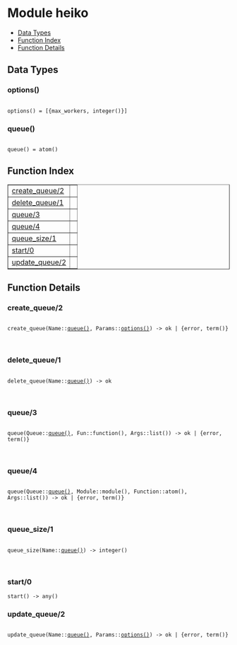

# Module heiko #
* [Data Types](#types)
* [Function Index](#index)
* [Function Details](#functions)

<a name="types"></a>

## Data Types ##




### <a name="type-options">options()</a> ###


<pre><code>
options() = [{max_workers, integer()}]
</code></pre>




### <a name="type-queue">queue()</a> ###


<pre><code>
queue() = atom()
</code></pre>

<a name="index"></a>

## Function Index ##


<table width="100%" border="1" cellspacing="0" cellpadding="2" summary="function index"><tr><td valign="top"><a href="#create_queue-2">create_queue/2</a></td><td></td></tr><tr><td valign="top"><a href="#delete_queue-1">delete_queue/1</a></td><td></td></tr><tr><td valign="top"><a href="#queue-3">queue/3</a></td><td></td></tr><tr><td valign="top"><a href="#queue-4">queue/4</a></td><td></td></tr><tr><td valign="top"><a href="#queue_size-1">queue_size/1</a></td><td></td></tr><tr><td valign="top"><a href="#start-0">start/0</a></td><td></td></tr><tr><td valign="top"><a href="#update_queue-2">update_queue/2</a></td><td></td></tr></table>


<a name="functions"></a>

## Function Details ##

<a name="create_queue-2"></a>

### create_queue/2 ###

<pre><code>
create_queue(Name::<a href="#type-queue">queue()</a>, Params::<a href="#type-options">options()</a>) -&gt; ok | {error, term()}
</code></pre>
<br />

<a name="delete_queue-1"></a>

### delete_queue/1 ###

<pre><code>
delete_queue(Name::<a href="#type-queue">queue()</a>) -&gt; ok
</code></pre>
<br />

<a name="queue-3"></a>

### queue/3 ###

<pre><code>
queue(Queue::<a href="#type-queue">queue()</a>, Fun::function(), Args::list()) -&gt; ok | {error, term()}
</code></pre>
<br />

<a name="queue-4"></a>

### queue/4 ###

<pre><code>
queue(Queue::<a href="#type-queue">queue()</a>, Module::module(), Function::atom(), Args::list()) -&gt; ok | {error, term()}
</code></pre>
<br />

<a name="queue_size-1"></a>

### queue_size/1 ###

<pre><code>
queue_size(Name::<a href="#type-queue">queue()</a>) -&gt; integer()
</code></pre>
<br />

<a name="start-0"></a>

### start/0 ###

`start() -> any()`

<a name="update_queue-2"></a>

### update_queue/2 ###

<pre><code>
update_queue(Name::<a href="#type-queue">queue()</a>, Params::<a href="#type-options">options()</a>) -&gt; ok | {error, term()}
</code></pre>
<br />

